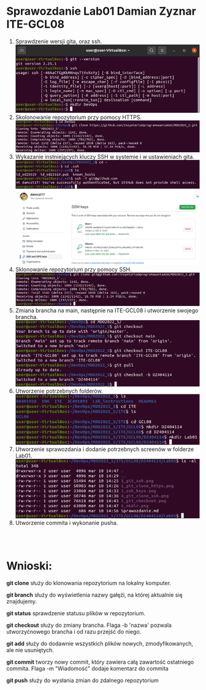 # Sprawozdanie Lab01 Damian Zyznar ITE-GCL08
 
 1. Sprawdzenie wersji gita, oraz ssh.
![git_ssh_check](./1_git_ssh.png)
 2. Skolonowanie repozytorium przy pomocy HTTPS.
![git_clone_https](./2_git_clone_https.png)
 3. Wykazanie instniejących kluczy SSH w systemie i w ustawieniach gita.
![ssh_keys](./3_ssh_keys.png)
![git_wbesite](./3_git_website.png)
 4. Sklonowanie repozytorium przy pomocy SSH.
![ssh_keys](./4_git_clone_ssh.png)
 5. Zmiana brancha na main, następnie na ITE-GCL08 i utworzenie swojego brancha.
![git_checkout](./5_git_checkout.png)
 6. Utworzenie potrzebnych folderów.
![mkdir](./6_mkdir.png)
 7. Utworzenie sprawozdania i dodanie potrzebnych screenów w folderze Lab01.
![ls](./7_ls.png)
 8. Utworzenie commita i wykonanie pusha.

<br/><br/>

# Wnioski:

<p><strong>git clone</strong> służy do klonowania repozytorium na lokalny komputer.</p>
<p><strong>git branch</strong> służy do wyświetlenia nazwy gałęźi, na której aktualnie się znajdujemy.</p>
<p><strong>git status</strong> sprawdzenie statusu plików w repozytorium.</p>
<p><strong>git checkout</strong> służy do zmiany brancha. Flaga -b 'nazwa' pozwala utworzyćnowego brancha i od razu przejść do niego.</p>
<p><strong>git add</strong> służy do dodawnie wszystkich plików nowych, zmodyfikowanych, ale nie usuniętych.</p>
<p><strong>git commit</strong> tworzy nowy commit, który zawiera całą zawartość ostatniego commita. Flaga -m "Wiadomość" dodaje komentarz do commita</p>
<p><strong>git push</strong> służy do wysłania zmian do zdalnego repozytorium</p>
